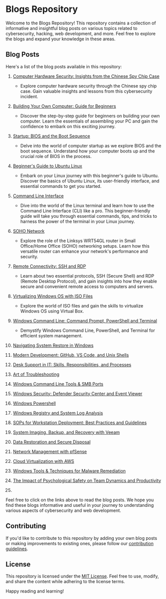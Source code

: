 # Blogs Repository

Welcome to the Blogs Repository! This repository contains a collection of informative and insightful blog posts on various topics related to cybersecurity, hacking, web development, and more. Feel free to explore the blogs and expand your knowledge in these areas.

## Blog Posts

Here's a list of the blog posts available in this repository:

1. [Computer Hardware Security: Insights from the Chinese Spy Chip Case](./Library/1_Insight.md)
   - Explore computer hardware security through the Chinese spy chip case. Gain valuable insights and lessons from this cybersecurity incident.

2. [Building Your Own Computer: Guide for Beginners](./Library/2_Hardware.md)
   - Discover the step-by-step guide for beginners on building your own computer. Learn the essentials of assembling your PC and gain the confidence to embark on this exciting journey.

3. [Startup: BIOS and the Boot Sequence](./Library/3_Startup_Process.md)
   - Delve into the world of computer startup as we explore BIOS and the boot sequence. Understand how your computer boots up and the crucial role of BIOS in the process.

4. [Beginner's Guide to Ubuntu Linux](./Library/4_Ubuntu_Intro.md)
   - Embark on your Linux journey with this beginner's guide to Ubuntu. Discover the basics of Ubuntu Linux, its user-friendly interface, and essential commands to get you started.

5. [Command Line Interface](./Library/5_CLI.md)
   - Dive into the world of the Linux terminal and learn how to use the Command Line Interface (CLI) like a pro. This beginner-friendly guide will take you through essential commands, tips, and tricks to harness the power of the terminal in your Linux journey.

6. [SOHO Network](./Library/6_SOHO.md)
   - Explore the role of the Linksys WRT54GL router in Small Office/Home Office (SOHO) networking setups. Learn how this versatile router can enhance your network's performance and security.

7. [Remote Connectivity: SSH and RDP](./Library/7_Remote.md)
   - Learn about two essential protocols, SSH (Secure Shell) and RDP (Remote Desktop Protocol), and gain insights into how they enable secure and convenient remote access to computers and servers.

8. [Virtualizing Windows OS with ISO Files](./Library/8_Virtualization.md)
   - Explore the world of ISO files and gain the skills to virtualize Windows OS using Virtual Box.

9. [Windows Command Line: Command Prompt, PowerShell and Terminal](./Library/9_Windows_CLI.md)
   - Demystify Windows Command Line, PowerShell, and Terminal for efficient system management.

10. [Navigating System Restore in Windows](./Library/10_System_Restore.md)


11. [Modern Development: GitHub, VS Code, and Unix Shells](./Library/11_Github&Shells.md)


12. [Desk Support in IT: Skills, Responsibilities, and Processes](./Library/12_Desk_Support.md)


13. [Art of Troubleshooting](./Library/13_Troubleshooting.md)


14. [Windows Command Line Tools & SMB Ports](./Library/14_Windows_CLI&SMB.md)


15. [Windows Security: Defender Security Center and Event Viewer](./Library/15_Windows_Defender.md)


16. [Windows Powershell](./Library/16_Powershell.md)


17. [Windows Registry and System Log Analysis](./Library/17_Windows_Registry.md)


18. [SOPs for Workstation Deployment: Best Practices and Guidelines](./Library/18_SOP_Guide.md)


19. [System Imaging, Backup, and Recovery with Veeam](./Library/19_Veeam.md)


20. [Data Restoration and Secure Disposal](./Library/20_Data_Security.md)


21. [Network Management with pfSense](./Library/21_pfSense.md)


22. [Cloud Virtualization with AWS](./Library/22_AWS_Introduction.md)



23. [Windows Tools & Techniques for Malware Remediation](./Library/23_Windows_Malware.md)


24. [The Impact of Psychological Safety on Team Dynamics and Productivity](./Library/24_Teams.md)


25. []()









<!-- 1. [Navigating the World of Exploitation with Metasploit](blog/exploitation_with_metasploit.md)
   - Dive into the world of Metasploit, a powerful cybersecurity tool for penetration testing and ethical hacking. Learn its significance and explore basic commands and functionalities. -->

<!-- 2. [Exploitation with Metasploit: A Deeper Dive](blog/exploitation_with_metasploit_deeper_dive.md)
   - Take a deeper dive into Metasploit with this blog post. Learn about essential commands, example workflows, post-exploitation activities, and ethical considerations. -->

<!-- 3. [Sniffing and Evasion](blog/sniffing_and_evasion.md)
   - Understand sniffing attacks in system hacking and how encryption protects traffic against them. Explore passive and active sniffing, their pros and cons, and more. -->

<!-- 4. [Pass the Hash with Mimikatz](blog/pass_the_hash_with_mimikatz.md)
   - Learn about Mimikatz, its credential-gathering techniques, and how to defend against Mimikatz attacks. Discover six techniques, including pass-the-hash and pass-the-ticket. -->

<!-- 5. [Reconnaissance](blog/reconnaissance.md)
   - Explore the world of reconnaissance in cybersecurity. Understand its significance, how it relates to the Cyber Kill Chain, and its benefits in penetration testing. -->

<!-- 6. [SQLi with Burp Suite, WebGoat](blog/sqli_with_burp_suite.md)
   - Dive into SQL injection (SQLi) with Burp Suite and WebGoat. Learn what SQLi is, how hackers exploit it, and ways to prevent SQL injection attacks. -->

<!-- 7. [Attacking Juice Shop with Burp Suite](blog/attacking_juice_shop_with_burp_suite.md)
   - Discover how to attack Juice Shop using Burp Suite. Learn about the Repeater tool, its uses, and why it's useful for attackers. -->

<!-- 8. [Automated AppSec with ZAP](blog/automated_appsec_with_zap.md)
   - Get started with automated application security using Zed Attack Proxy (ZAP). Explore the stages of penetration testing and understand the main-in-the-middle proxy. -->

<!-- 9. [XSS with w3af, DVWA](blog/xss_with_w3af_dvwa.md)
   - Learn about Cross-Site Scripting (XSS) attacks with w3af and DVWA. Understand the three types of XSS attacks, their consequences, and security controls to prevent them. -->

<!-- 10. [Cross-Site Scripting](blog/cross_site_scripting.md)
    - Explore the world of Cross-Site Scripting (XSS) attacks. Learn how attackers use hidden code to exploit vulnerabilities and how to prevent XSS attacks. -->

Feel free to click on the links above to read the blog posts. We hope you find these blogs informative and useful in your journey to understanding various aspects of cybersecurity and web development.

## Contributing

If you'd like to contribute to this repository by adding your own blog posts or making improvements to existing ones, please follow our [contribution guidelines](CONTRIBUTING.md).

## License

This repository is licensed under the [MIT License](LICENSE). Feel free to use, modify, and share the content while adhering to the license terms.

Happy reading and learning!
